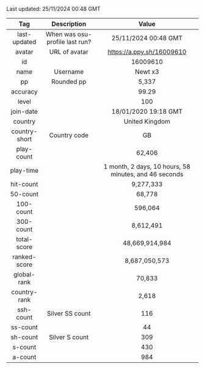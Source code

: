 Last updated: <!-- osu-last-updated -->25/11/2024 00:48 GMT<!-- osu-last-updated -->

|      Tag      |          Description           |                                              Value                                               |
| :-----------: | :----------------------------: | :----------------------------------------------------------------------------------------------: |
| last-updated  | When was osu-profile last run? |                <!-- osu-last-updated -->25/11/2024 00:48 GMT<!-- osu-last-updated -->                |
|    avatar     |         URL of avatar          |                 <!-- osu-avatar -->https://a.ppy.sh/16009610<!-- osu-avatar -->                  |
|      id       |                                |                              <!-- osu-id -->16009610<!-- osu-id -->                              |
|     name      |            Username            |                            <!-- osu-name -->Newt x3<!-- osu-name -->                             |
|      pp       |           Rounded pp           |                               <!-- osu-pp -->5,337<!-- osu-pp -->                                |
|   accuracy    |                                |                         <!-- osu-accuracy -->99.29<!-- osu-accuracy -->                          |
|     level     |                                |                             <!-- osu-level -->100<!-- osu-level -->                              |
|   join-date   |                                |                   <!-- osu-join-date -->18/01/2020 19:18 GMT<!-- osu-join-date -->                   |
|    country    |                                |                      <!-- osu-country -->United Kingdom<!-- osu-country -->                      |
| country-short |          Country code          |                      <!-- osu-country-short -->GB<!-- osu-country-short -->                      |
|  play-count   |                                |                       <!-- osu-play-count -->62,406<!-- osu-play-count -->                       |
|   play-time   |                                | <!-- osu-play-time -->1 month, 2 days, 10 hours, 58 minutes, and 46 seconds<!-- osu-play-time --> |
|   hit-count   |                                |                      <!-- osu-hit-count -->9,277,333<!-- osu-hit-count -->                       |
|   50-count    |                                |                         <!-- osu-50-count -->68,778<!-- osu-50-count -->                         |
|   100-count   |                                |                       <!-- osu-100-count -->596,064<!-- osu-100-count -->                        |
|   300-count   |                                |                      <!-- osu-300-count -->8,612,491<!-- osu-300-count -->                       |
|  total-score  |                                |                  <!-- osu-total-score -->48,669,914,984<!-- osu-total-score -->                  |
| ranked-score  |                                |                 <!-- osu-ranked-score -->8,687,050,573<!-- osu-ranked-score -->                  |
|  global-rank  |                                |                      <!-- osu-global-rank -->70,833<!-- osu-global-rank -->                      |
| country-rank  |                                |                     <!-- osu-country-rank -->2,618<!-- osu-country-rank -->                      |
|   ssh-count   |        Silver SS count         |                         <!-- osu-ssh-count -->116<!-- osu-ssh-count -->                          |
|   ss-count    |                                |                           <!-- osu-ss-count -->44<!-- osu-ss-count -->                           |
|   sh-count    |         Silver S count         |                          <!-- osu-sh-count -->309<!-- osu-sh-count -->                           |
|    s-count    |                                |                           <!-- osu-s-count -->430<!-- osu-s-count -->                            |
|    a-count    |                                |                           <!-- osu-a-count -->984<!-- osu-a-count -->                            |
